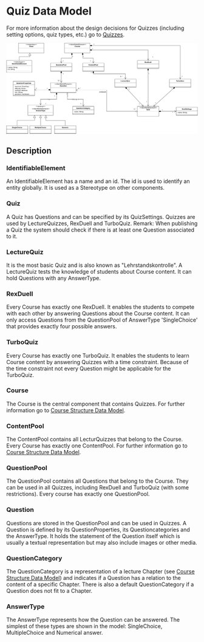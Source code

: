 # Quiz Data Model

For more information about the design decisions for Quizzes (including setting options, quiz types, etc.) go to [Quizzes](./Quizzes).

![QuizDataModel](./Images/Architecture/Quiz-Data-Model.png)

## Description

### IdentifiableElement

An IdentifiableElement has a name and an id. The id is used to identify an entity globally. It is used as a Stereotype on other components.

### Quiz

A Quiz has Questions and can be specified by its QuizSettings. Quizzes are used by LectureQuizzes, RexDuell and TurboQuiz. Remark: When publishing a Quiz the system should check if there is at least one Question associated to it.

### LectureQuiz

It is the most basic Quiz and is also known as "Lehrstandskontrolle". A LectureQuiz tests the knowledge of students about Course content. It can hold Questions with any AnswerType.

### RexDuell

Every Course has exactly one RexDuell. It enables the students to compete with each other by answering Questions about the Course content. It can only access Questions from the QuestionPool of AnswerType 'SingleChoice' that provides exactly four possible answers.

### TurboQuiz

Every Course has exactly one TurboQuiz. It enables the students to learn Course content by answering Quizzes with a time constraint. Because of the time constraint not every Question might be applicable for the TurboQuiz.

### Course

The Course is the central component that contains Quizzes. For further information go to [Course Structure Data Model](./Application-Architecture--Data-Model--Course#course-structure-data-model).

### ContentPool

The ContentPool contains all LecturQuizzes that belong to the Course. Every Course has exactly one ContentPool. For further information go to [Course Structure Data Model](./Application-Architecture--Data-Model--Course#course-structure-data-model).

### QuestionPool

The QuestionPool contains all Questions that belong to the Course. They can be used in all Quizzes, including RexDuell and TurboQuiz (with some restrictions). Every course has exactly one QuestionPool.

### Question

Questions are stored in the QuestionPool and can be used in Quizzes. A Question is defined by its QuestionProperties, its Questioncategories and the AnswerType. It holds the statement of the Question itself which is usually a textual representation but may also include images or other media.

### QuestionCategory

The QuestionCategory is a representation of a lecture Chapter (see [Course Structure Data Model](./Application-Architecture--Data-Model--Course#course-structure-data-model)) and indicates if a Question has a relation to the content of a specific Chapter. There is also a default QuestionCategory if a Question does not fit to a Chapter.

### AnswerType

The AnswerType represents how the Question can be answered. The simplest of these types are shown in the model: SingleChoice, MultipleChoice and Numerical answer.
